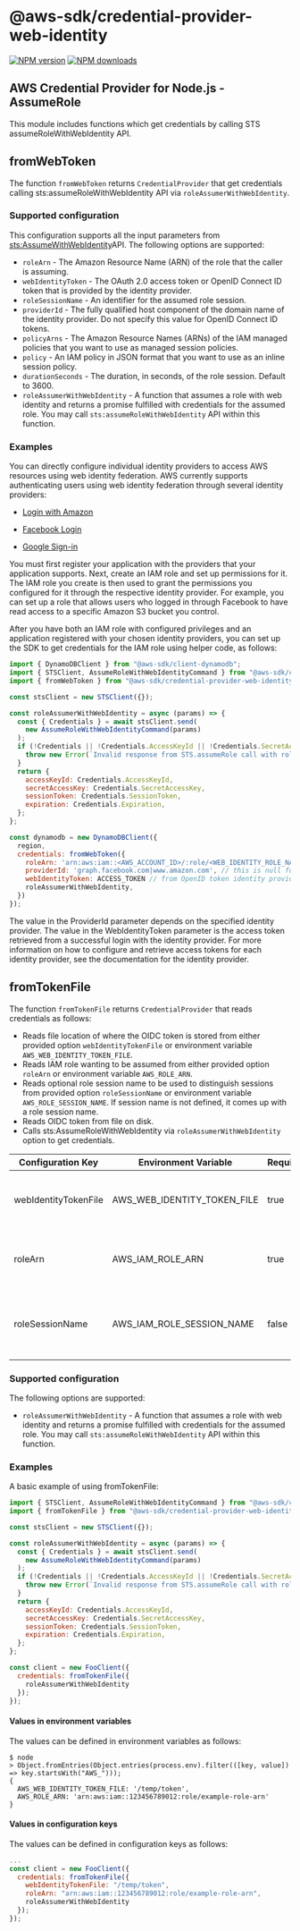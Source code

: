 # @aws-sdk/credential-provider-web-identity

[![NPM version](https://img.shields.io/npm/v/@aws-sdk/credential-provider-web-identity/latest.svg)](https://www.npmjs.com/package/@aws-sdk/credential-provider-web-identity)
[![NPM downloads](https://img.shields.io/npm/dm/@aws-sdk/credential-provider-web-identity.svg)](https://www.npmjs.com/package/@aws-sdk/credential-provider-web-identity)

## AWS Credential Provider for Node.js - AssumeRole

This module includes functions which get credentials by calling STS assumeRoleWithWebIdentity API.

## fromWebToken

The function `fromWebToken` returns `CredentialProvider` that get credentials calling sts:assumeRoleWithWebIdentity
API via `roleAssumerWithWebIdentity`.

### Supported configuration

This configuration supports all the input parameters from
[sts:AssumeWithWebIdentity](https://docs.aws.amazon.com/AWSJavaScriptSDK/v3/latest/clients/client-sts/modules/assumerolewithwebidentityrequest.html)API. The following options are supported:

- `roleArn` - The Amazon Resource Name (ARN) of the role that the caller is assuming.
- `webIdentityToken` - The OAuth 2.0 access token or OpenID Connect ID token that is provided by the identity provider.
- `roleSessionName` - An identifier for the assumed role session.
- `providerId` - The fully qualified host component of the domain name of the identity provider. Do not specify this
  value for OpenID Connect ID tokens.
- `policyArns` - The Amazon Resource Names (ARNs) of the IAM managed policies that you want to use as managed session
  policies.
- `policy` - An IAM policy in JSON format that you want to use as an inline session policy.
- `durationSeconds` - The duration, in seconds, of the role session. Default to 3600.
- `roleAssumerWithWebIdentity` - A function that assumes a role with web identity
  and returns a promise fulfilled with credentials for the assumed role. You may call
  `sts:assumeRoleWithWebIdentity` API within this function.

### Examples

You can directly configure individual identity providers to access AWS resources using web identity federation. AWS
currently supports authenticating users using web identity federation through several identity providers:

- [Login with Amazon](https://login.amazon.com/)

- [Facebook Login](https://developers.facebook.com/docs/facebook-login/web/)

- [Google Sign-in](https://developers.google.com/identity/)

You must first register your application with the providers that your application supports. Next, create an IAM role and
set up permissions for it. The IAM role you create is then used to grant the permissions you configured for it through
the respective identity provider. For example, you can set up a role that allows users who logged in through Facebook
to have read access to a specific Amazon S3 bucket you control.

After you have both an IAM role with configured privileges and an application registered with your chosen identity
providers, you can set up the SDK to get credentials for the IAM role using helper code, as follows:

```javascript
import { DynamoDBClient } from "@aws-sdk/client-dynamodb";
import { STSClient, AssumeRoleWithWebIdentityCommand } from "@aws-sdk/client-sts";
import { fromWebToken } from "@aws-sdk/credential-provider-web-identity";

const stsClient = new STSClient({});

const roleAssumerWithWebIdentity = async (params) => {
  const { Credentials } = await stsClient.send(
    new AssumeRoleWithWebIdentityCommand(params)
  );
  if (!Credentials || !Credentials.AccessKeyId || !Credentials.SecretAccessKey) {
    throw new Error(`Invalid response from STS.assumeRole call with role ${params.RoleArn}`);
  }
  return {
    accessKeyId: Credentials.AccessKeyId,
    secretAccessKey: Credentials.SecretAccessKey,
    sessionToken: Credentials.SessionToken,
    expiration: Credentials.Expiration,
  };
};

const dynamodb = new DynamoDBClient({
  region,
  credentials: fromWebToken({
    roleArn: 'arn:aws:iam::<AWS_ACCOUNT_ID>/:role/<WEB_IDENTITY_ROLE_NAME>',
    providerId: 'graph.facebook.com|www.amazon.com', // this is null for Google
    webIdentityToken: ACCESS_TOKEN // from OpenID token identity provider
    roleAssumerWithWebIdentity,
  })
});

```

The value in the ProviderId parameter depends on the specified identity provider. The value in the WebIdentityToken
parameter is the access token retrieved from a successful login with the identity provider. For more information on how
to configure and retrieve access tokens for each identity provider, see the documentation for the identity provider.

## fromTokenFile

The function `fromTokenFile` returns `CredentialProvider` that reads credentials as follows:

- Reads file location of where the OIDC token is stored from either provided option `webIdentityTokenFile` or environment variable `AWS_WEB_IDENTITY_TOKEN_FILE`.
- Reads IAM role wanting to be assumed from either provided option `roleArn` or environment variable `AWS_ROLE_ARN`.
- Reads optional role session name to be used to distinguish sessions from provided option `roleSessionName` or environment variable `AWS_ROLE_SESSION_NAME`.
  If session name is not defined, it comes up with a role session name.
- Reads OIDC token from file on disk.
- Calls sts:AssumeRoleWithWebIdentity via `roleAssumerWithWebIdentity` option to get credentials.

| **Configuration Key** | **Environment Variable**    | **Required** | **Description**                                   |
| --------------------- | --------------------------- | ------------ | ------------------------------------------------- |
| webIdentityTokenFile  | AWS_WEB_IDENTITY_TOKEN_FILE | true         | File location of where the `OIDC` token is stored |
| roleArn               | AWS_IAM_ROLE_ARN            | true         | The IAM role wanting to be assumed                |
| roleSessionName       | AWS_IAM_ROLE_SESSION_NAME   | false        | The IAM session name used to distinguish sessions |

### Supported configuration

The following options are supported:

- `roleAssumerWithWebIdentity` - A function that assumes a role with web identity
  and returns a promise fulfilled with credentials for the assumed role. You may call
  `sts:assumeRoleWithWebIdentity` API within this function.

### Examples

A basic example of using fromTokenFile:

```js
import { STSClient, AssumeRoleWithWebIdentityCommand } from "@aws-sdk/client-sts";
import { fromTokenFile } from "@aws-sdk/credential-provider-web-identity";

const stsClient = new STSClient({});

const roleAssumerWithWebIdentity = async (params) => {
  const { Credentials } = await stsClient.send(
    new AssumeRoleWithWebIdentityCommand(params)
  );
  if (!Credentials || !Credentials.AccessKeyId || !Credentials.SecretAccessKey) {
    throw new Error(`Invalid response from STS.assumeRole call with role ${params.RoleArn}`);
  }
  return {
    accessKeyId: Credentials.AccessKeyId,
    secretAccessKey: Credentials.SecretAccessKey,
    sessionToken: Credentials.SessionToken,
    expiration: Credentials.Expiration,
  };
};

const client = new FooClient({
  credentials: fromTokenFile({
    roleAssumerWithWebIdentity
  });
});
```

#### Values in environment variables

The values can be defined in environment variables as follows:

```console
$ node
> Object.fromEntries(Object.entries(process.env).filter(([key, value]) => key.startsWith("AWS_")));
{
  AWS_WEB_IDENTITY_TOKEN_FILE: '/temp/token',
  AWS_ROLE_ARN: 'arn:aws:iam::123456789012:role/example-role-arn'
}
```

#### Values in configuration keys

The values can be defined in configuration keys as follows:

```js
...
const client = new FooClient({
  credentials: fromTokenFile({
    webIdentityTokenFile: "/temp/token",
    roleArn: "arn:aws:iam::123456789012:role/example-role-arn",
    roleAssumerWithWebIdentity
  });
});
```
